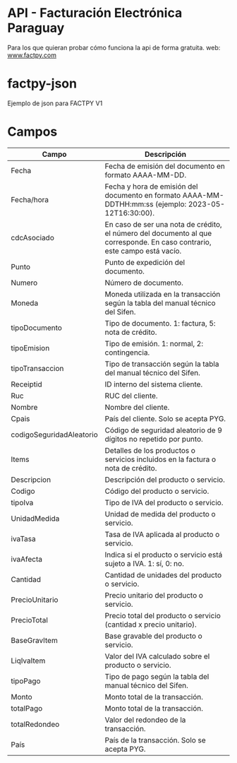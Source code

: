 # API - Facturación Electrónica Paraguay
Para los que quieran probar cómo funciona la api de forma gratuita.
web: www.factpy.com

# factpy-json
Ejemplo de json para FACTPY V1

# Campos
| Campo                     | Descripción                                                                                                            |
|---------------------------|------------------------------------------------------------------------------------------------------------------------|
| Fecha                     | Fecha de emisión del documento en formato AAAA-MM-DD.                                                                   |
| Fecha/hora                | Fecha y hora de emisión del documento en formato AAAA-MM-DDTHH:mm:ss (ejemplo: 2023-05-12T16:30:00).                    |
| cdcAsociado               | En caso de ser una nota de crédito, el número del documento al que corresponde. En caso contrario, este campo está vacío.|
| Punto                     | Punto de expedición del documento.                                                                                     |
| Numero                    | Número de documento.                                                                                                   |
| Moneda                    | Moneda utilizada en la transacción según la tabla del manual técnico del Sifen.                                        |
| tipoDocumento             | Tipo de documento. 1: factura, 5: nota de crédito.                                                                      |
| tipoEmision               | Tipo de emisión. 1: normal, 2: contingencia.                                                                            |
| tipoTransaccion           | Tipo de transacción según la tabla del manual técnico del Sifen.                                                       |
| Receiptid                 | ID interno del sistema cliente.                                                                                        |
| Ruc                       | RUC del cliente.                                                                                                       |
| Nombre                    | Nombre del cliente.                                                                                                    |
| Cpais                     | País del cliente. Solo se acepta PYG.                                                                                   |
| codigoSeguridadAleatorio  | Código de seguridad aleatorio de 9 dígitos no repetido por punto.                                                       |
| Items                     | Detalles de los productos o servicios incluidos en la factura o nota de crédito.                                       |
| Descripcion               | Descripción del producto o servicio.                                                                                   |
| Codigo                    | Código del producto o servicio.                                                                                         |
| tipoIva                   | Tipo de IVA del producto o servicio.                                                                                    |
| UnidadMedida              | Unidad de medida del producto o servicio.                                                                               |
| ivaTasa                   | Tasa de IVA aplicada al producto o servicio.                                                                            |
| ivaAfecta                 | Indica si el producto o servicio está sujeto a IVA. 1: sí, 0: no.                                                      |
| Cantidad                  | Cantidad de unidades del producto o servicio.                                                                           |
| PrecioUnitario            | Precio unitario del producto o servicio.                                                                                |
| PrecioTotal               | Precio total del producto o servicio (cantidad x precio unitario).                                                     |
| BaseGravItem              | Base gravable del producto o servicio.                                                                                  |
| LiqIvaItem                | Valor del IVA calculado sobre el producto o servicio.                                                                   |
| tipoPago                  | Tipo de pago según la tabla del manual técnico del Sifen.                                                               |
| Monto                     | Monto total de la transacción.                                                                                          |
| totalPago                 | Monto total de la transacción.                                                                                          |
| totalRedondeo             | Valor del redondeo de la transacción.                                                                                   |
| País                      | País de la transacción. Solo se acepta PYG.                                                                              |

